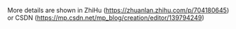 More details are shown in ZhiHu (https://zhuanlan.zhihu.com/p/704180645) or CSDN (https://mp.csdn.net/mp_blog/creation/editor/139794249)
